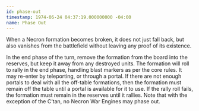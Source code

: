 ```yaml
---
id: phase-out
timestamp: 1974-06-24 04:37:19.000000000 -04:00
name: Phase Out
---
```

<p>When a Necron formation becomes broken, it does not just fall back, but also vanishes from the battlefield without leaving any proof of its existence.</p>

<p>In the end phase of the turn, remove the formation from the board into the reserves, but keep it away from any destroyed units. The formation will roll to rally in the end phase, handling blast markers as per the core rules. It may re-enter by teleporting, or through a portal. If there are not enough portals to deal with all the off-table formations, then the formation must remain off the table until a portal is available for it to use. If the rally roll fails, the formation must remain in the reserves until it rallies. Note that with the exception of the C&rsquo;tan, no Necron War Engines may phase out.</p>